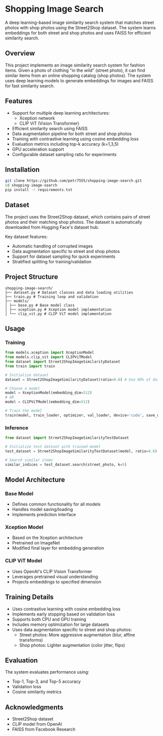 # Shopping Image Search

A deep learning-based image similarity search system that matches street photos with shop photos using the Street2Shop dataset. The system learns embeddings for both street and shop photos and uses FAISS for efficient similarity search.

## Overview

This project implements an image similarity search system for fashion items. Given a photo of clothing "in the wild" (street photo), it can find similar items from an online shopping catalog (shop photos). The system uses deep learning models to generate embeddings for images and FAISS for fast similarity search.

## Features

- Support for multiple deep learning architectures:
  - Xception network
  - CLIP ViT (Vision Transformer)
- Efficient similarity search using FAISS
- Data augmentation pipeline for both street and shop photos
- Training with contrastive learning using cosine embedding loss
- Evaluation metrics including top-k accuracy (k=1,3,5)
- GPU acceleration support
- Configurable dataset sampling ratio for experiments

## Installation
```bash
git clone https://github.com/petr7555/shopping-image-search.git
cd shopping-image-search
pip install -r requirements.txt
```

## Dataset

The project uses the Street2Shop dataset, which contains pairs of street photos and their matching shop photos. The dataset is automatically downloaded from Hugging Face's dataset hub.

Key dataset features:
- Automatic handling of corrupted images
- Data augmentation specific to street and shop photos
- Support for dataset sampling for quick experiments
- Stratified splitting for training/validation

## Project Structure
```
shopping-image-search/
├── dataset.py # Dataset classes and data loading utilities
├── train.py # Training loop and validation
├── models/
│ ├── base.py # Base model class
│ ├── xception.py # Xception model implementation
│ └── clip_vit.py # CLIP ViT model implementation
```

## Usage

### Training

```python
from models.xception import XceptionModel
from models.clip_vit import CLIPViTModel
from dataset import Street2ShopImageSimilarityDataset
from train import train

# Initialize dataset
dataset = Street2ShopImageSimilarityDataset(ratio=0.6) # Use 60% of data

# Choose a model
model = XceptionModel(embedding_dim=512)
# OR
model = CLIPViTModel(embedding_dim=512)

# Train the model
train(model, train_loader, optimizer, val_loader, device='cuda', save_dir='saved_models')
```

### Inference

```python
from dataset import Street2ShopImageSimilarityTestDataset

# Initialize test dataset with trained model
test_dataset = Street2ShopImageSimilarityTestDataset(model, ratio=0.6)

# Search similar items
similar_indices = test_dataset.search(street_photo, k=5)
```

## Model Architecture

### Base Model
- Defines common functionality for all models
- Handles model saving/loading
- Implements prediction interface

### Xception Model
- Based on the Xception architecture
- Pretrained on ImageNet
- Modified final layer for embedding generation

### CLIP ViT Model
- Uses OpenAI's CLIP Vision Transformer
- Leverages pretrained visual understanding
- Projects embeddings to specified dimension

## Training Details

- Uses contrastive learning with cosine embedding loss
- Implements early stopping based on validation loss
- Supports both CPU and GPU training
- Includes memory optimization for large datasets
- Uses data augmentation specific to street and shop photos:
  - Street photos: More aggressive augmentation (blur, affine transforms)
  - Shop photos: Lighter augmentation (color jitter, flips)

## Evaluation

The system evaluates performance using:
- Top-1, Top-3, and Top-5 accuracy
- Validation loss
- Cosine similarity metrics

## Acknowledgments

- Street2Shop dataset
- CLIP model from OpenAI
- FAISS from Facebook Research
